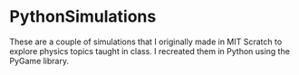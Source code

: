 # PythonSimulations
These are a couple of simulations that I originally made in MIT Scratch to explore physics topics taught in class. I recreated them in Python using the PyGame library.
